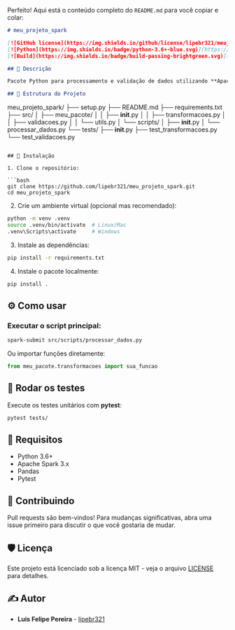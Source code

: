 Perfeito! Aqui está o conteúdo completo do `README.md` para você copiar e colar:

```markdown
# meu_projeto_spark

[![GitHub license](https://img.shields.io/github/license/lipebr321/meu_projeto_spark)](https://github.com/lipebr321/meu_projeto_spark/blob/main/LICENSE)  
[![Python](https://img.shields.io/badge/python-3.6+-blue.svg)](https://www.python.org/)  
[![Build](https://img.shields.io/badge/build-passing-brightgreen.svg)](#)  

## 📖 Descrição

Pacote Python para processamento e validação de dados utilizando **Apache Spark**. Estruturado para facilitar a criação de pipelines de dados escaláveis, reutilizáveis e testáveis.

## 📂 Estrutura do Projeto

```

meu\_projeto\_spark/
├── setup.py
├── README.md
├── requirements.txt
├── src/
│   ├── meu\_pacote/
│   │   ├── **init**.py
│   │   ├── transformacoes.py
│   │   ├── validacoes.py
│   │   └── utils.py
│   └── scripts/
│       ├── **init**.py
│       └── processar\_dados.py
└── tests/
├── **init**.py
├── test\_transformacoes.py
└── test\_validacoes.py

````

## 🚀 Instalação

1. Clone o repositório:  

```bash
git clone https://github.com/lipebr321/meu_projeto_spark.git
cd meu_projeto_spark
````

2. Crie um ambiente virtual (opcional mas recomendado):

```bash
python -m venv .venv
source .venv/bin/activate  # Linux/Mac
.venv\Scripts\activate     # Windows
```

3. Instale as dependências:

```bash
pip install -r requirements.txt
```

4. Instale o pacote localmente:

```bash
pip install .
```

## ⚙️ Como usar

### Executar o script principal:

```bash
spark-submit src/scripts/processar_dados.py
```

Ou importar funções diretamente:

```python
from meu_pacote.transformacoes import sua_funcao
```

## 🧪 Rodar os testes

Execute os testes unitários com **pytest**:

```bash
pytest tests/
```

## 📝 Requisitos

* Python 3.6+
* Apache Spark 3.x
* Pandas
* Pytest

## 🤝 Contribuindo

Pull requests são bem-vindos! Para mudanças significativas, abra uma issue primeiro para discutir o que você gostaria de mudar.

## 🛡️ Licença

Este projeto está licenciado sob a licença MIT - veja o arquivo [LICENSE](LICENSE) para detalhes.

## ✍️ Autor

* **Luis Felipe Pereira** - [lipebr321](https://github.com/lipebr321)

